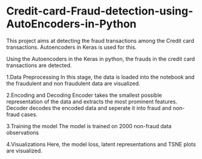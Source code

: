 # Credit-card-Fraud-detection-using-AutoEncoders-in-Python
This project aims at detecting the fraud transactions among the Credit card transactions. Autoencoders in Keras is used for this.

Using the Autoencoders in the Keras in python, the frauds in the credit card transactions are detected.

1.Data Preprocessing
In this stage, the data is loaded into the notebook and the fraudulent and non fraudulent data are visualized.

2.Encoding and Decoding
Encoder takes the smallest possible representation of the data and extracts the most prominent features. Decoder decodes the encoded data and seperate it into fraud and non-fraud cases. 

3.Training the model
The model is trained on 2000 non-fraud data observations

4.Visualizations
Here, the model loss, latent representations and TSNE plots are visualized.
